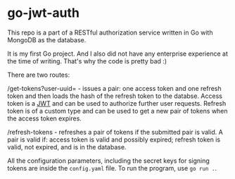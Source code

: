 # go-jwt-auth

This repo is a part of a RESTful authorization service written in Go with MongoDB as the database.

It is my first Go project. And I also did not have any enterprise experience at the time of writing. That's why the code is pretty bad :)

There are two routes:

/get-tokens?user-uuid=<user-uuid> - issues a pair: one access token and one refresh token and then loads the hash of the refresh token to the databse.
Access token is a [JWT](https://jwt.io/) and can be used to authorize further user requests.
Refresh token is of a custom type and can be used to get a new pair of tokens when the access token expires.

/refresh-tokens - refreshes a pair of tokens if the submitted pair is valid.
A pair is valid if: access token is valid and possibly expired; refresh token is valid, not expired, and is in the database.

All the configuration parameters, including the secret keys for signing tokens are inside the `config.yaml` file.
To run the program, use `go run .`.
